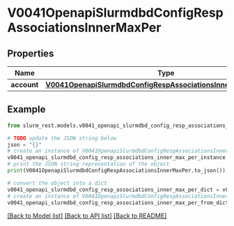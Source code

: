 # V0041OpenapiSlurmdbdConfigRespAssociationsInnerMaxPer


## Properties

Name | Type | Description | Notes
------------ | ------------- | ------------- | -------------
**account** | [**V0041OpenapiSlurmdbdConfigRespAssociationsInnerMaxPerAccount**](V0041OpenapiSlurmdbdConfigRespAssociationsInnerMaxPerAccount.md) |  | [optional] 

## Example

```python
from slurm_rest.models.v0041_openapi_slurmdbd_config_resp_associations_inner_max_per import V0041OpenapiSlurmdbdConfigRespAssociationsInnerMaxPer

# TODO update the JSON string below
json = "{}"
# create an instance of V0041OpenapiSlurmdbdConfigRespAssociationsInnerMaxPer from a JSON string
v0041_openapi_slurmdbd_config_resp_associations_inner_max_per_instance = V0041OpenapiSlurmdbdConfigRespAssociationsInnerMaxPer.from_json(json)
# print the JSON string representation of the object
print(V0041OpenapiSlurmdbdConfigRespAssociationsInnerMaxPer.to_json())

# convert the object into a dict
v0041_openapi_slurmdbd_config_resp_associations_inner_max_per_dict = v0041_openapi_slurmdbd_config_resp_associations_inner_max_per_instance.to_dict()
# create an instance of V0041OpenapiSlurmdbdConfigRespAssociationsInnerMaxPer from a dict
v0041_openapi_slurmdbd_config_resp_associations_inner_max_per_from_dict = V0041OpenapiSlurmdbdConfigRespAssociationsInnerMaxPer.from_dict(v0041_openapi_slurmdbd_config_resp_associations_inner_max_per_dict)
```
[[Back to Model list]](../README.md#documentation-for-models) [[Back to API list]](../README.md#documentation-for-api-endpoints) [[Back to README]](../README.md)


